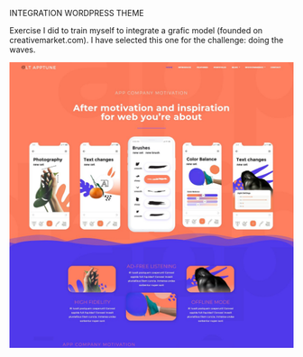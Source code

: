 INTEGRATION WORDPRESS THEME

Exercise I did to train myself to integrate a grafic model (founded on creativemarket.com).
I have selected this one for the challenge: doing the waves.

![maquette-a-integrer](docs/maquette-a-integrer.jpg)